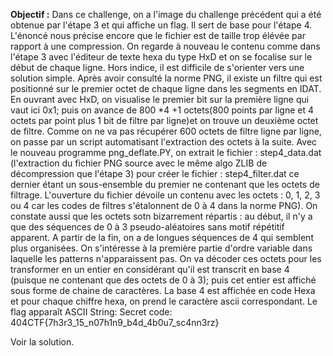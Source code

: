 **Objectif :** Dans ce challenge, on a l'image du challenge précédent qui a été obtenue par l'étape 3 et qui affiche un flag. Il sert de base pour l'étape 4.
L'énoncé nous précise encore que le fichier est de taille trop élévée par rapport à une compression.
On regarde à nouveau le contenu comme dans l'étape 3 avec l'éditeur de texte hexa du type HxD et on se focalise sur le début de chaque ligne.
Hors indice, il est difficile de s'orienter vers une solution simple. Après avoir consulté la norme PNG, il existe un filtre qui est positionné sur le premier octet
de chaque ligne dans les segments en IDAT. En ouvrant avec HxD, on visualise le premier bit sur la première ligne qui vaut ici 0x1;
puis on avance de 800 *4 +1 octets(800 points par ligne et 4 octets par point plus 1 bit de filtre par ligne)et on trouve un deuxième octet de filtre.
Comme on ne va pas récupérer 600 octets de filtre ligne par ligne, on passe par un script automatisant l'extraction des octets à la suite.
Avec le nouveau programme png_deflate.PY, on extrait le fichier : step4_data.dat (l'extraction du fichier PNG source avec le même algo ZLIB de décompression que l'étape 3)
pour créer le fichier : step4_filter.dat ce dernier étant un sous-ensemble du premier ne contenant que les octets de filtrage.
L'ouverture du fichier dévoile un contenu avec les octets : 0, 1, 2, 3 ou 4 car les codes de filtres s'étalonnent de 0 à 4 dans la norme PNG). On constate aussi que les octets
sotn bizarrement répartis : au début, il n'y a que des séquences de 0 à 3 pseudo-aléatoires sans motif répétitif apparent. A partir de la fin, on a de longues séquences de 4
qui semblent plus organisées. On s'intéresse à la première partie d'ordre variable dans laquelle les patterns n'apparaissent pas. On va décoder ces octets pour les transformer
en un entier en considérant qu'il est transcrit en base 4 (puisque ne contenant que des octets de 0 à 3); puis cet entier est affiché sous forme de chaine de caractères. 
La base 4 est affichée en code Hexa et pour chaque chiffre hexa, on prend le caractère ascii correspondant.
Le flag apparaît ASCII String: Secret code: 404CTF{7h3r3_15_n07h1n9_b4d_4b0u7_sc4nn3rz}

Voir la solution.
